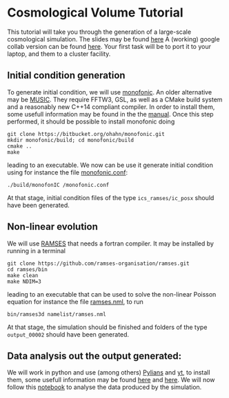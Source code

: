# Cosmological Volume Tutorial

This tutorial will take you through the generation of a large-scale cosmological simulation.
The slides may be found [here](https://github.com/cspotz/ramses-tutorials/tree/main/Cosmological-Volume/Slides/TUTO.pdf)
A (working) google collab version can be found [here](https://colab.research.google.com/drive/1ktrkdsTkbjnvwFCGzPxvVOl5n6l2nUkY?usp=sharing). Your first task will be to port it to your laptop, and them to a cluster facility.

## Initial condition generation 
To generate initial condition, we will use [monofonic](https://bitbucket.org/ohahn/monofonic/src/master/). An older alternative may be [MUSIC](https://www-n.oca.eu/ohahn/MUSIC/). They require FFTW3, GSL, as well as a CMake build system and a reasonably new C++14 compliant compiler. In order to install them, some usefull information may be found in the the [manual](https://bitbucket.org/ohahn/monofonic/wiki/Home).
Once this step performed, it should be possible to install monofonic doing  
   ```
   git clone https://bitbucket.org/ohahn/monofonic.git
   mkdir monofonic/build; cd monofonic/build
   cmake ..
   make
   ```
leading to an executable.
We now  can be use it generate initial condition using for instance the file [monofonic.conf](https://github.com/cspotz/ramses-tutorials/blob/main/Cosmological-Volume/monofonic_file/monofonic.conf):
   ```
   ./build/monofonIC /monofonic.conf
   ```
 At that stage, initial condition files of the type `ics_ramses/ic_posx` should have been generated.

## Non-linear evolution
We will use [RAMSES](https://github.com/ramses-organisation/ramses) that needs a fortran compiler. It may be installed by running in a terminal
   ```
   git clone https://github.com/ramses-organisation/ramses.git
   cd ramses/bin
   make clean
   make NDIM=3
   ```
leading to an executable that can be used to solve the non-linear Poisson equation for instance the file [ramses.nml](https://github.com/cspotz/ramses-tutorials/blob/main/Cosmological-Volume/ramses_file/ramses.nml), to run
  ```
  bin/ramses3d namelist/ramses.nml
  ```
At that stage, the simulation should be finished and folders of the type `output_00002` should have been generated.
## Data analysis out the output generated:
We will work in python and use (among others) [Pylians](https://pylians3.readthedocs.io/en/master/index.html) and [yt](https://yt-project.org/), to install them, some usefull information may be found  [here](https://pylians3.readthedocs.io/en/master/installation.html) and [here](https://yt-project.org/doc/installing.html).
We will now follow this  [notebook](./cosmology_ramses.ipynb) to analyse the data produced by the simulation.
